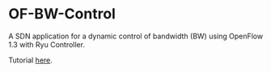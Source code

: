 # OF-BW-Control
A SDN application for a dynamic control of bandwidth (BW) using OpenFlow 1.3 with Ryu Controller.

Tutorial [here](https://github.com/RDelg/OF-BW-Control/wiki/Tutorial).
